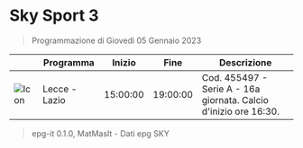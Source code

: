 # Sky Sport 3
> Programmazione di Giovedì 05 Gennaio 2023

||Programma|Inizio|Fine|Descrizione|
|---|---|---|---|---|
|![Icon](https://guidatv.sky.it/uuid/e361df8a-fea5-445d-9ca7-a356f691ce9e/cover?md5ChecksumParam=79e2b9b5c17fbfd6eda5960a61f80b59)|Lecce - Lazio|15:00:00|19:00:00|Cod. 455497 - Serie A - 16a giornata. Calcio d&#039;inizio ore 16:30.



 > epg-it 0.1.0, MatMasIt - Dati epg SKY